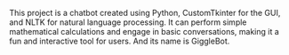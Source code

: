 This project is a chatbot created using Python, CustomTkinter for the GUI, and NLTK for natural language processing. 
It can perform simple mathematical calculations and engage in basic conversations, making it a fun and interactive tool for users.
And its name is GiggleBot.
